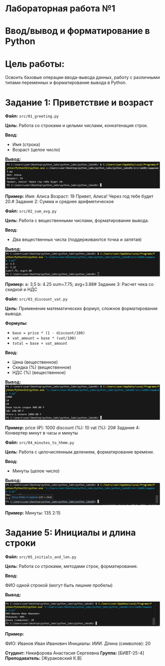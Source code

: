 # Лабораторная работа №1
# Ввод/вывод и форматирование в Python

# Цель работы:
Освоить базовые операции ввода-вывода данных, работу с различными типами переменных и форматирование вывода в Python.

# Задание 1: Приветствие и возраст

**Файл:** `src/01_greeting.py`  

**Цель:** Работа со строками и целыми числами, конкатенация строк.

**Ввод:**
- Имя (строка)
- Возраст (целое число)

**Вывод:**
![alt text](images/lab01/image01.png)

**Пример:**
Имя: Алиса
Возраст: 19
Привет, Алиса! Через год тебе будет 20.# Задание 2: Сумма и среднее арифметическое

**Файл:** `src/02_sum_avg.py`  

**Цель:** Работа с вещественными числами, форматирование вывода.

**Ввод:**
- Два вещественных числа (поддерживаются точка и запятая)

**Вывод:**
![alt text](images/lab01/image02.png)

**Пример:**
a: 3,5
b: 4.25
sum=7.75; avg=3.88#   Задание 3: Расчет чека со скидкой и НДС

**Файл:** `src/03_discount_vat.py`  

**Цель:** Применение математических формул, сложное форматирование вывода.

**Формулы:**
- `base = price * (1 - discount/100)`
- `vat_amount = base * (vat/100)`
- `total = base + vat_amount`

**Ввод:**
- Цена (вещественное)
- Скидка (%) (вещественное)
- НДС (%) (вещественное)

**Вывод:**
![alt text](images/lab01/image03.png)

**Пример:**
price (₽): 1000
discount (%): 10
vat (%): 20#   Задание 4: Конвертер минут в часы и минуты

**Файл:** `src/04_minutes_to_hhmm.py`  

**Цель:** Работа с целочисленным делением, форматирование времени.

**Ввод:**
- Минуты (целое число)

**Вывод:**
![alt text](images/lab01/image04.png)

**Пример:**
Минуты: 135
2:15

#   Задание 5: Инициалы и длина строки


**Файл:** `src/05_initials_and_len.py`
 
**Цель:** Работа со строками, методами строк, форматирование.

**Ввод:**

 ФИО одной строкой (могут быть лишние пробелы)

**Вывод:**

![alt text](images/lab01/image05.png)


**Пример:**

ФИО: Иванов Иван Иванович
Инициалы: ИИИ.
Длина (символов): 20

**Студент:** Никифорова Анастасия Сергеевна
**Группа:** [БИВТ-25-4]  
**Преподаватель:** [Жураковский К.В]
